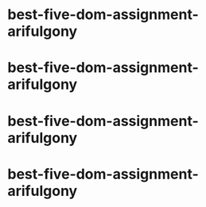 # best-five-dom-assignment-arifulgony
# best-five-dom-assignment-arifulgony
# best-five-dom-assignment-arifulgony
# best-five-dom-assignment-arifulgony
